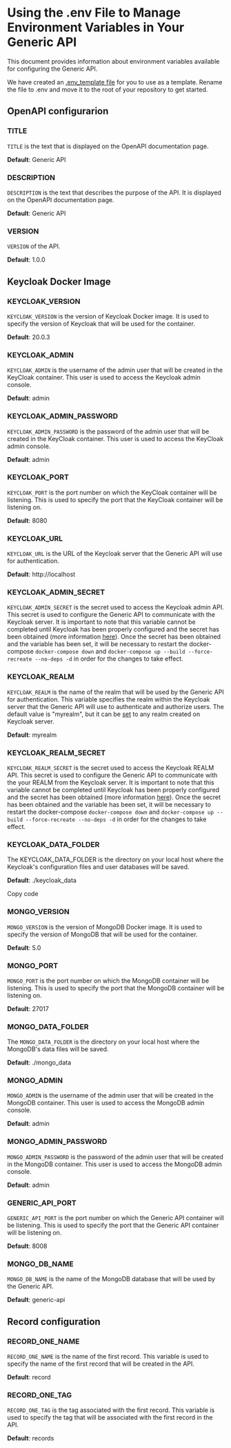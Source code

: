 # Using the .env File to Manage Environment Variables in Your Generic API

This document provides information about environment variables available for configuring the Generic API.

We have created an [.env_template file](./.env_template) for you to use as a template. Rename the file to .env and move it to the root of your repository to get started.

## OpenAPI configurarion

### TITLE

`TITLE` is the text that is displayed on the OpenAPI documentation page.

**Default**: Generic API

### DESCRIPTION

`DESCRIPTION` is the text that describes the purpose of the API. It is displayed on the OpenAPI documentation page.

**Default**: Generic API

### VERSION

`VERSION` of the API.

**Default**: 1.0.0

## Keycloak Docker Image

### KEYCLOAK_VERSION

`KEYCLOAK_VERSION` is the version of Keycloak Docker image. It is used to specify the version of Keycloak that will be used for the container.

**Default**: 20.0.3

### KEYCLOAK_ADMIN

`KEYCLOAK_ADMIN` is the username of the admin user that will be created in the KeyCloak container. This user is used to access the Keycloak admin console.

**Default**: admin

### KEYCLOAK_ADMIN_PASSWORD

`KEYCLOAK_ADMIN_PASSWORD` is the password of the admin user that will be created in the KeyCloak container. This user is used to access the KeyCloak admin console.

**Default**: admin

### KEYCLOAK_PORT

`KEYCLOAK_PORT` is the port number on which the KeyCloak container will be listening. This is used to specify the port that the KeyCloak container will be listening on.

**Default**: 8080

### KEYCLOAK_URL

`KEYCLOAK_URL` is the URL of the Keycloak server that the Generic API will use for authentication.

**Default**: http://localhost

### KEYCLOAK_ADMIN_SECRET

`KEYCLOAK_ADMIN_SECRET` is the secret used to access the Keycloak admin API. This secret is used to configure the Generic API to communicate with the Keycloak server. It is important to note that this variable cannot be completed until Keycloak has been properly configured and the secret has been obtained (more information [here](../keycloak-configuration.md)). Once the secret has been obtained and the variable has been set, it will be necessary to restart the docker-compose ```docker-compose down``` and ```docker-compose up --build --force-recreate --no-deps -d``` in order for the changes to take effect.

### KEYCLOAK_REALM

`KEYCLOAK_REALM` is the name of the realm that will be used by the Generic API for authentication. This variable specifies the realm within the Keycloak server that the Generic API will use to authenticate and authorize users. The default value is "myrealm", but it can be [set]((../keycloak-configuration.md)) to any realm created on Keycloak server.

**Default**: myrealm

### KEYCLOAK_REALM_SECRET

`KEYCLOAK_REALM_SECRET` is the secret used to access the Keycloak REALM API. This secret is used to configure the Generic API to communicate with the your REALM from the Keycloak server. It is important to note that this variable cannot be completed until Keycloak has been properly configured and the secret has been obtained (more information [here](../keycloak-configuration.md)). Once the secret has been obtained and the variable has been set, it will be necessary to restart the docker-compose ```docker-compose down``` and ```docker-compose up --build --force-recreate --no-deps -d``` in order for the changes to take effect.

### KEYCLOAK_DATA_FOLDER

The KEYCLOAK_DATA_FOLDER is the directory on your local host where the Keycloak's configuration files and user databases will be saved.

**Default**: ./keycloak_data

Copy code
### MONGO_VERSION

`MONGO_VERSION` is the version of MongoDB Docker image. It is used to specify the version of MongoDB that will be used for the container.

**Default**: 5.0

### MONGO_PORT

`MONGO_PORT` is the port number on which the MongoDB container will be listening. This is used to specify the port that the MongoDB container will be listening on.

**Default**: 27017

### MONGO_DATA_FOLDER

The `MONGO_DATA_FOLDER` is the directory on your local host where the MongoDB's data files will be saved.

**Default**: ./mongo_data

### MONGO_ADMIN

`MONGO_ADMIN` is the username of the admin user that will be created in the MongoDB container. This user is used to access the MongoDB admin console.

**Default**: admin

### MONGO_ADMIN_PASSWORD

`MONGO_ADMIN_PASSWORD` is the password of the admin user that will be created in the MongoDB container. This user is used to access the MongoDB admin console.

**Default**: admin

### GENERIC_API_PORT

`GENERIC_API_PORT` is the port number on which the Generic API container will be listening. This is used to specify the port that the Generic API container will be listening on.

**Default**: 8008

### MONGO_DB_NAME

`MONGO_DB_NAME` is the name of the MongoDB database that will be used by the Generic API. 

**Default**: generic-api

## Record configuration

### RECORD_ONE_NAME

`RECORD_ONE_NAME` is the name of the first record. This variable is used to specify the name of the first record that will be created in the API.

**Default**: record

### RECORD_ONE_TAG

`RECORD_ONE_TAG` is the tag associated with the first record. This variable is used to specify the tag that will be associated with the first record in the API.

**Default**: records
